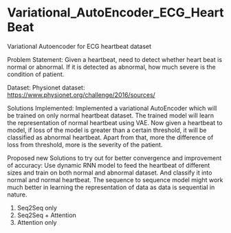 # Variational_AutoEncoder_ECG_HeartBeat
Variational Autoencoder for ECG heartbeat dataset


Problem Statement:
Given a heartbeat, need to detect whether heart beat is normal or abnormal.
If it is detected as abnormal, how much severe is the condition of patient.

Dataset:
Physionet dataset: https://www.physionet.org/challenge/2016/sources/

Solutions Implemented:
Implemented a variational AutoEncoder which will be trained on only normal
heartbeat dataset. The trained model will learn the representation of normal
heartbeat using VAE. Now given a heartbeat to model, if loss of the model is
greater than a certain threshold, it will be classified as abnormal heartbeat.
Apart from that, more the difference of loss from threshold, more is the
severity of the patient. 


Proposed new Solutions to try out for better convergence and improvement of 
accuracy:
Use dynamic RNN model to feed the heartbeat of different sizes and train
on both normal and abnormal dataset.
And classify it into normal and normal heartbeat. The sequence to sequence
model might work much better in learning the representation of data as
data is sequential in nature.
1) Seq2Seq only
2) Seq2Seq + Attention
3) Attention only

